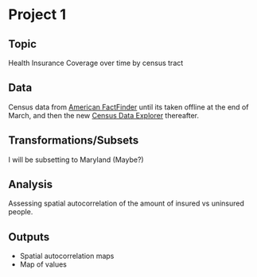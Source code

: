 # Project 1  

## Topic  
Health Insurance Coverage over time by census tract

## Data  
Census data from [American FactFinder](https://factfinder.census.gov/faces/nav/jsf/pages/index.xhtml) until its taken offline at the end of March, and then the new [Census Data Explorer](data.census.gov) thereafter.  

## Transformations/Subsets  
I will be subsetting to Maryland (Maybe?)

## Analysis  
Assessing spatial autocorrelation of the amount of insured vs uninsured people.  

## Outputs  
- Spatial autocorrelation maps  
- Map of values
